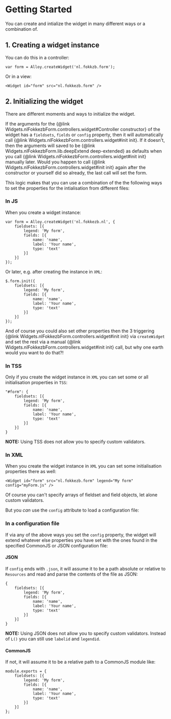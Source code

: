# Getting Started

You can create and intialize the widget in many different ways or a combination of.

## 1. Creating a widget instance

You can do this in a controller:

	var form = Alloy.createWidget('nl.fokkzb.form');
	
Or in a view:

	<Widget id="form" src="nl.fokkezb.form" />
	
## 2. Initializing the widget
There are different moments and ways to initialize the widget.

If the arguments for the {@link Widgets.nlFokkezbForm.controllers.widget#Controller constructor} of the widget has a `fieldsets`, `fields` or `config` property, then it will automatically call {@link Widgets.nlFokkezbForm.controllers.widget#init init}. If it doesn't, then the arguments will saved to be {@link Widgets.nlFokkezbForm.lib.deepExtend deep-extended} as defaults when you call {@link Widgets.nlFokkezbForm.controllers.widget#init init} manually later. Would you happen to call {@link Widgets.nlFokkezbForm.controllers.widget#init init} again after the constructor or yourself did so already, the last call will set the form.

This logic makes that you can use a combination of the the following ways to set the properties for the intialisation from different files:

### In JS

When you create a widget instance:

	var form = Alloy.createWidget('nl.fokkezb.nl', {
		fieldsets: [{
			legend: 'My form',			
			fields: [{
				name: 'name',
				label: 'Your name',
				type: 'text'
			}]
		}]
	});
	
Or later, e.g. after creating the instance in `XML`:

	$.form.init({
		fieldsets: [{
			legend: 'My form',			
			fields: [{
				name: 'name',
				label: 'Your name',
				type: 'text'
			}]
		}]
	});
	
And of course you could also set other properties then the 3 triggering {@link Widgets.nlFokkezbForm.controllers.widget#init init} via `createWidget` and set the rest via a manual {@link Widgets.nlFokkezbForm.controllers.widget#init init} call, but why one earth would you want to do that?!
	
### In TSS

Only if you create the widget instance in `XML` you can set some or all initialisation properties in `TSS`:

	"#form": {
		fieldsets: [{
			legend: 'My form',			
			fields: [{
				name: 'name',
				label: 'Your name',
				type: 'text'
			}]
		}]
	}	

**NOTE:** Using TSS does not allow you to specify custom validators.
	
### In XML

When you create the widget instance in `XML` you can set some initialisation properties there as well:

	<Widget id="form" src="nl.fokkezb.form" legend="My form" config="myForm.js" />
	
Of course you can't specify arrays of fieldset and field objects, let alone custom validators.

But you *can* use the `config` attribute to load a configuration file:

### In a configuration file

If via any of the above ways you set the `config` property, the widget will extend whatever else properties you have set with the ones found in the specified CommonJS or JSON configuration file:

#### JSON

If `config` ends with `.json`, it will assume it to be a path absolute or relative to `Resources` and read and parse the contents of the file as JSON:

	{
		fieldsets: [{
			legend: 'My form',			
			fields: [{
				name: 'name',
				label: 'Your name',
				type: 'text'
			}]
		}]
	}
	
**NOTE:** Using JSON does not allow you to specify custom validators. Instead of `L()` you can still use `labelid` and `legendid`.

#### CommonJS

If not, it will assume it to be a relative path to a CommonJS module like:

	module.exports = {
		fieldsets: [{
			legend: 'My form',			
			fields: [{
				name: 'name',
				label: 'Your name',
				type: 'text'
			}]
		}]
	};